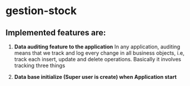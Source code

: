 # gestion-stock
Implemented features are:
-
1. **Data auditing feature to the application**
In any application, auditing means that we track and log every change in all business objects, i.e, track each insert, update and delete operations.
Basically it involves tracking three things

2. **Data base initialize (Super user is create) when Application start**
